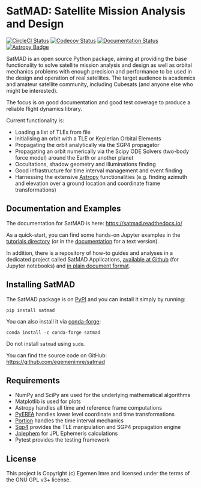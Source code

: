 # SatMAD: Satellite Mission Analysis and Design

[![CircleCI Status](https://img.shields.io/circleci/build/github/egemenimre/satmad/master?logo=circleci&label=CircleCI)](https://circleci.com/gh/egemenimre/satmad)
[![Codecov Status](https://codecov.io/gh/egemenimre/satmad/branch/master/graph/badge.svg)](https://codecov.io/gh/egemenimre/satmad)
[![Documentation Status](https://readthedocs.org/projects/satmad/badge/?version=latest)](https://satmad.readthedocs.io/en/latest/?badge=latest)
[![Astropy Badge](http://img.shields.io/badge/powered%20by-AstroPy-orange.svg?style=flat-square)](http://www.astropy.org/)

SatMAD is an open source Python package, aiming at providing the base functionality to solve satellite mission analysis and design as well as orbital mechanics problems with enough precision and performance to be used in the design and operation of real satellites. The target audience is academics and amateur satellite community, including Cubesats (and anyone else who might be interested).

The focus is on good documentation and good test coverage to produce a reliable flight dynamics library.

Current functionality is:

-   Loading a list of TLEs from file
-   Initialising an orbit with a TLE or Keplerian Orbital Elements
-   Propagating the orbit analytically via the SGP4 propagator
-   Propagating an orbit numerically via the Scipy ODE Solvers (two-body force model) around the Earth or another planet
-   Occultations, shadow geometry and illuminations finding
-   Good infrastructure for time interval management and event finding
-   Harnessing the extensive [Astropy](http://www.astropy.org) functionalities
    (e.g. finding azimuth and elevation over a ground location and coordinate frame
    transformations)

## Documentation and Examples

The documentation for SatMAD is here: <https://satmad.readthedocs.io/>

As a quick-start, you can find some hands-on Jupyter examples in the [tutorials directory](https://github.com/egemenimre/satmad/tree/master/docs/tutorials) (or in the [documentation](https://satmad.readthedocs.io/en/latest/tutorials.html) for a text version).

In addition, there is a repository of how-to guides and analyses in a dedicated project called SatMAD Applications,
[available at Github](https://github.com/egemenimre/satmad_applications) (for Jupyter notebooks) and [in plain document format](https://satmad-applications.readthedocs.io/).


## Installing SatMAD

The SatMAD package is on [PyPI](https://pypi.org/project/satmad/) and you can install it simply by running:

    pip install satmad

You can also install it via [conda-forge](https://github.com/conda-forge/satmad-feedstock):

    conda install -c conda-forge satmad

Do not install `satmad` using `sudo`.

You can find the source code on GitHub: <https://github.com/egemenimre/satmad>


## Requirements

-   NumPy and SciPy are used for the underlying mathematical algorithms
-   Matplotlib is used for plots
-   Astropy handles all time and reference frame computations
-   [PyERFA](https://github.com/liberfa/pyerfa) handles lower level coordinate and time transformations
-   [Portion](https://github.com/AlexandreDecan/portion) handles the time interval mechanics
-   [Sgp4](https://pypi.org/project/sgp4) provides the TLE manipulation and SGP4 propagation engine
-   [Jplephem](https://github.com/brandon-rhodes/python-jplephem/) for JPL Ephemeris calculations
-   Pytest provides the testing framework


## License

This project is Copyright (c) Egemen Imre and licensed under the terms of the GNU GPL v3+ license.



